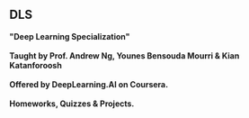 ## DLS

<b/>"Deep Learning Specialization" <br /><br /> Taught by Prof. Andrew Ng, Younes Bensouda Mourri & Kian Katanforoosh <br /><br /> Offered by DeepLearning.AI on Coursera. <br /><br /> Homeworks, Quizzes & Projects.
